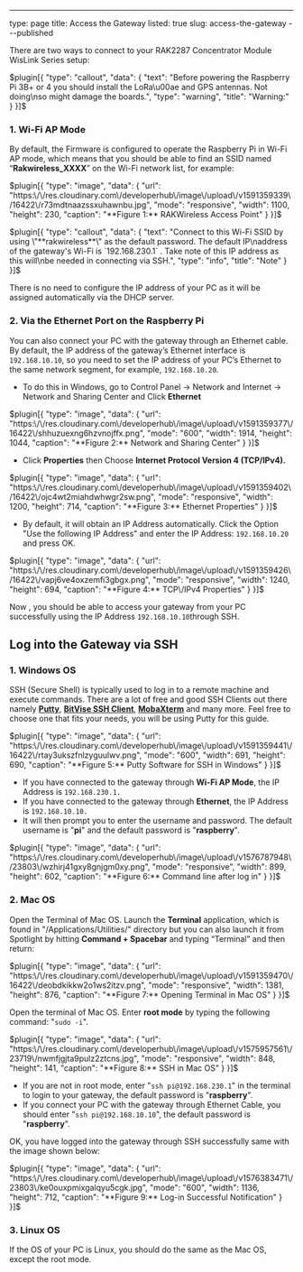 ---
type: page
title: Access the Gateway
listed: true
slug: access-the-gateway
---published

There are two ways to connect to your RAK2287 Concentrator Module WisLink Series setup:

$plugin[{
    "type": "callout",
    "data": {
        "text": "Before powering the Raspberry Pi 3B+ or 4 you should install the LoRa\u00ae and GPS antennas. Not doing\nso might damage the boards.",
        "type": "warning",
        "title": "Warning:"
    }
}]$

### 1. Wi-Fi AP Mode

By default, the Firmware is configured to operate the Raspberry Pi in Wi-Fi AP mode, which means that you should be able to find an SSID named “**Rakwireless_XXXX**” on the Wi-Fi network list, for example:

$plugin[{
    "type": "image",
    "data": {
        "url": "https:\/\/res.cloudinary.com\/developerhub\/image\/upload\/v1591359339\/16422\/r73mdtnaazssxuhawnbu.jpg",
        "mode": "responsive",
        "width": 1100,
        "height": 230,
        "caption": "**Figure 1:** RAKWireless Access Point"
    }
}]$

$plugin[{
    "type": "callout",
    "data": {
        "text": "Connect to this Wi-Fi SSID by using \"**rakwireless**\" as the default password. The default IP\naddress of the gateway's Wi-Fi is `192.168.230.1` . Take note of this IP address as this will\nbe needed in connecting via SSH.",
        "type": "info",
        "title": "Note"
    }
}]$

There is no need to configure the IP address of your PC as it will be assigned automatically via the DHCP server.

### 2. Via the Ethernet Port on the Raspberry Pi

You can also connect your PC with the  gateway through an Ethernet cable. By default, the IP address of the gateway’s Ethernet interface is `192.168.10.10`, so you need to set the IP address of your PC’s Ethernet to the same network segment, for example, `192.168.10.20`_._

- To do this in Windows, go to Control Panel -> Network and Internet -> Network and Sharing Center and Click **Ethernet**

$plugin[{
    "type": "image",
    "data": {
        "url": "https:\/\/res.cloudinary.com\/developerhub\/image\/upload\/v1591359377\/16422\/shhuzuexng6hzvnojffx.png",
        "mode": "600",
        "width": 1914,
        "height": 1044,
        "caption": "**Figure 2:** Network and Sharing Center"
    }
}]$

- Click **Properties** then Choose **Internet Protocol Version 4 (TCP/IPv4).**

$plugin[{
    "type": "image",
    "data": {
        "url": "https:\/\/res.cloudinary.com\/developerhub\/image\/upload\/v1591359402\/16422\/ojc4wt2miahdwhwgr2sw.png",
        "mode": "responsive",
        "width": 1200,
        "height": 714,
        "caption": "**Figure 3:** Ethernet Properties"
    }
}]$

- By default, it will obtain an IP Address automatically. Click the Option "Use the following IP Address" and enter the  IP Address: `192.168.10.20` and press OK.

$plugin[{
    "type": "image",
    "data": {
        "url": "https:\/\/res.cloudinary.com\/developerhub\/image\/upload\/v1591359426\/16422\/vapj6ve4oxzemfi3gbgx.png",
        "mode": "responsive",
        "width": 1240,
        "height": 694,
        "caption": "**Figure 4:** TCP\/IPv4 Properties"
    }
}]$

Now , you should be able to access your gateway from your PC successfully using the IP Address `192.168.10.10`through SSH.

## Log into the Gateway via SSH

### 1. Windows OS

SSH (Secure Shell) is typically used to log in to a remote machine and execute commands. There are a lot of free and good SSH Clients out there namely [**Putty**](https://www.chiark.greenend.org.uk/~sgtatham/putty/latest.html), [**BitVise SSH Client**](https://www.bitvise.com/ssh-client-download), [**MobaXterm**](https://mobaxterm.mobatek.net/) and many more. Feel free to choose one that fits your needs, you will be using Putty for this guide.

$plugin[{
    "type": "image",
    "data": {
        "url": "https:\/\/res.cloudinary.com\/developerhub\/image\/upload\/v1591359441\/16422\/rtay3ukszfnlzyguulwv.png",
        "mode": "600",
        "width": 691,
        "height": 690,
        "caption": "**Figure 5:** Putty Software for SSH in Windows"
    }
}]$

- If you have connected to the gateway through **Wi-Fi AP Mode**, the IP Address is `192.168.230.1.`
- If you have connected to the gateway through **Ethernet**, the IP Address is `192.168.10.10.`
- It will then prompt you to enter the username and password. The default username is "**pi**" and the default password is "**raspberry**".

$plugin[{
    "type": "image",
    "data": {
        "url": "https:\/\/res.cloudinary.com\/developerhub\/image\/upload\/v1576787948\/23803\/wzhirj41gxy8gnjgm0xy.png",
        "mode": "responsive",
        "width": 899,
        "height": 602,
        "caption": "**Figure 6:** Command line after log in"
    }
}]$

### 2. Mac OS

Open the Terminal of Mac OS. Launch the **Terminal** application, which is found in "/Applications/Utilities/" directory but you can also launch it from Spotlight by hitting **Command + Spacebar** and typing “Terminal” and then return:

$plugin[{
    "type": "image",
    "data": {
        "url": "https:\/\/res.cloudinary.com\/developerhub\/image\/upload\/v1591359470\/16422\/deobdkikkw2o1ws2itzv.png",
        "mode": "responsive",
        "width": 1381,
        "height": 876,
        "caption": "**Figure 7:** Opening Terminal in Mac OS"
    }
}]$

Open the terminal of Mac OS. Enter **root mode** by typing the following command: "`sudo -i`".

$plugin[{
    "type": "image",
    "data": {
        "url": "https:\/\/res.cloudinary.com\/developerhub\/image\/upload\/v1575957561\/23719\/nwmfjgjta9pulz2ztcns.jpg",
        "mode": "responsive",
        "width": 848,
        "height": 141,
        "caption": "**Figure 8:** SSH in Mac OS"
    }
}]$

- If you are not in root mode, enter "`ssh pi@192.168.230.1`" in the terminal to login to your gateway, the default password is "**raspberry**".
- If you connect your PC with the gateway through Ethernet Cable, you should enter "`ssh pi@192.168.10.10`", the default password is "**raspberry**".

OK, you have logged into the gateway through SSH successfully same with the image shown below:

$plugin[{
    "type": "image",
    "data": {
        "url": "https:\/\/res.cloudinary.com\/developerhub\/image\/upload\/v1576383471\/23803\/ke0ouxpmixgalqyu5cgk.jpg",
        "mode": "600",
        "width": 1136,
        "height": 712,
        "caption": "**Figure 9:** Log-in Successful Notification"
    }
}]$

### 3. Linux OS

If the OS of your PC is Linux, you should do the same as the Mac OS, except the root mode.

